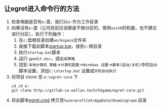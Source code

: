## 让egret进入命令行的方法
1. 检查电脑是否有`e:`盘，我们以`e:`作为工作目录  
2. 如果没有`e:`盘（公司目前应该都是不做分区的，使用`win10`的机器，也不建议进行分区），执行下列操作：    
    1. 在`c:`盘根目录创建`workspace`文件夹  
    2. 直接下载此脚本[startup.bat](http://common.h5/startup.bat)，放到`c:`根目录
    3. 执行`startup.bat`脚本  
    4. 运行 `gpedit.msc`，调出`组策略`  
    5. 找到 `本地计算机 策略`->`计算机配置`->`Windows 设置`->`脚本(启动/关机)`中的`启动`脚本设置，添加`C:\startup.bat` 设置成`开机自动执行`
3. 将项目 clone  至 `e:\egret-core` 下
    ```shell
    cd /d e:
    git clone http://gitlab-ce.wallan.tech/h5game/egret-core.git
    ```
4. 将此脚本[egret.cmd](http://common.h5/egret.cmd) 拷贝至`%userprofile%\AppData\Roaming\npm` 目录